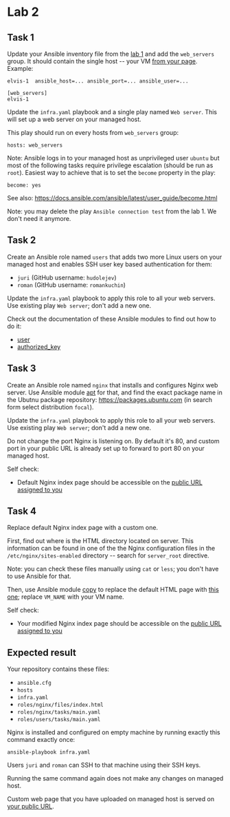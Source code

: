 # Lab 2

## Task 1

Update your Ansible inventory file from the [lab 1](../01-intro) and add
the `web_servers` group. It should contain the single host -- your VM
[from your page](http://193.40.156.86/students.html). Example:

	elvis-1  ansible_host=... ansible_port=... ansible_user=...

	[web_servers]
	elvis-1

Update the `infra.yaml` playbook and a single play named `Web server`.
This will set up a web server on your managed host.

This play should run on every hosts from `web_servers` group:

	hosts: web_servers

Note: Ansible logs in to your managed host as unprivileged user `ubuntu` but
most of the following tasks require privilege escalation (should be run as
`root`). Easiest way to achieve that is to set the `become` property in the
play:

	become: yes

See also: https://docs.ansible.com/ansible/latest/user_guide/become.html

Note: you may delete the play `Ansible connection test` from the lab 1.
We don't need it anymore.


## Task 2

Create an Ansible role named `users` that adds two more Linux users on your
managed host and enables SSH user key based authentication for them:
 - `juri` (GitHub username: `hudolejev`)
 - `roman` (GitHub username: `romankuchin`)

Update the `infra.yaml` playbook to apply this role to all your web servers.
Use existing play `Web server`; don't add a new one.

Check out the documentation of these Ansible modules to find out how to do it:
 - [user](https://docs.ansible.com/ansible/latest/collections/ansible/builtin/user_module.html)
 - [authorized_key](https://docs.ansible.com/ansible/latest/collections/ansible/posix/authorized_key_module.html)


## Task 3

Create an Ansible role named `nginx` that installs and configures Nginx web
server. Use Ansible module
[apt](https://docs.ansible.com/ansible/latest/collections/ansible/builtin/apt_module.html)
for that, and find the exact package name in the Ubutnu package repository:
https://packages.ubuntu.com (in search form select distribution `focal`).

Update the `infra.yaml` playbook to apply this role to all your web servers.
Use existing play `Web server`; don't add a new one.

Do not change the port Nginx is listening on. By default it's 80, and custom
port in your public URL is already set up to forward to port 80 on your managed
host.

Self check:
 - Default Nginx index page should be accessible on the
   [public URL assigned to you](http://193.40.156.86/students.html)


## Task 4

Replace default Nginx index page with a custom one.

First, find out where is the HTML directory located on server. This information
can be found in one of the the Nginx configuration files in the
`/etc/nginx/sites-enabled` directory -- search for `server_root` directive.

Note: you can check these files manually using `cat` or `less`; you don't have
to use Ansible for that.

Then, use Ansible module
[copy](https://docs.ansible.com/ansible/latest/collections/ansible/builtin/copy_module.html)
to replace the default HTML page with [this one](./index.html);
replace `VM_NAME` with your VM name.

Self check:
 - Your modified Nginx index page should be accessible on the
   [public URL assigned to you](http://193.40.156.86/students.html)


## Expected result

Your repository contains these files:

 - `ansible.cfg`
 - `hosts`
 - `infra.yaml`
 - `roles/nginx/files/index.html`
 - `roles/nginx/tasks/main.yaml`
 - `roles/users/tasks/main.yaml`

Nginx is installed and configured on empty machine by running exactly this
command exactly once:

	ansible-playbook infra.yaml

Users `juri` and `roman` can SSH to that machine using their SSH keys.

Running the same command again does not make any changes on managed host.

Custom web page that you have uploaded on managed host is served on
[your public URL](http://193.40.156.86/students.html).
